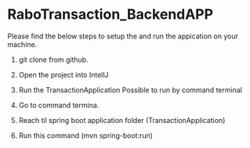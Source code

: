 # RaboTransaction_BackendAPP

Please find the below steps to setup the and run the appication on your machine.
1. git clone from github. 
2. Open the project into IntellJ 
3. Run the TransactionApplication
Possible to run by command terminal 

1. Go to command termina. 
2. Reach til spring boot application folder (TransactionApplication)
3.  Run this command (mvn spring-boot:run)
